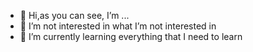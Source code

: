 - 👋 Hi,as you can see, I’m ...
- 👀 I’m not interested in what I’m not interested in
- 🌱 I’m currently learning everything that I need to learn

<!---
haoluyi123/haoluyi123 is a ✨ special ✨ repository because its `README.md` (this file) appears on your GitHub profile.
You can click the Preview link to take a look at your changes.
--->
